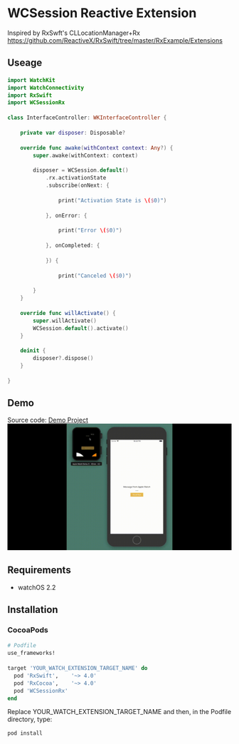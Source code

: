 # WCSession Reactive Extension
Inspired by RxSwft's CLLocationManager+Rx
https://github.com/ReactiveX/RxSwift/tree/master/RxExample/Extensions

## Useage

```swift
import WatchKit
import WatchConnectivity
import RxSwift
import WCSessionRx

class InterfaceController: WKInterfaceController {
    
    private var disposer: Disposable?
    
    override func awake(withContext context: Any?) {
        super.awake(withContext: context)
        
        disposer = WCSession.default()
            .rx.activationState
            .subscribe(onNext: {
                
                print("Activation State is \($0)")
                
            }, onError: {
                
                print("Error \($0)")
                
            }, onCompleted: {
                
            }) {
                
                print("Canceled \($0)")
                
        }
    }
    
    override func willActivate() {
        super.willActivate()
        WCSession.default().activate()
    }
    
    deinit {
        disposer?.dispose()
    }

}
```

## Demo
Source code: [Demo Project](https://github.com/shintarogit/wcsession_rx/tree/master/Demo)
![Demo](Demo/demo-preview.gif)

## Requirements
+ watchOS 2.2

## Installation
### CocoaPods
```Ruby
# Podfile
use_frameworks!

target 'YOUR_WATCH_EXTENSION_TARGET_NAME' do
  pod 'RxSwift',    '~> 4.0'
  pod 'RxCocoa',    '~> 4.0'
  pod 'WCSessionRx'
end

```
Replace YOUR_WATCH_EXTENSION_TARGET_NAME and then, in the Podfile directory, type:
```sh
pod install
```
